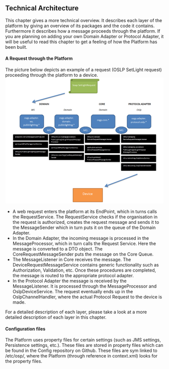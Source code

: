 ## Technical Architecture

This chapter gives a more technical overview. It describes each layer of the platform by giving an overview of its packages and the code it contains. Furthermore it describes how a message proceeds through the platform. If you are planning on adding your own Domain Adapter or Protocol Adapter, it will be useful to read this chapter to get a feeling of how the Platform has been built.

#### A Request through the Platform

The picture below depicts an example of a request (OSLP SetLight request) proceeding through the platform to a device.
![alt text](./pictures/OsgpSetLightFlow.PNG)

- A web request enters the platform at its EndPoint, which in turns calls the RequestService. The RequestService checks if the organisation in the request is authorized, creates the request message and sends it to the MessageSender which in turn puts it on the queue of the Domain Adapter.
- In the Domain Adapter, the incoming message is processed in the MessageProcessor, which in turn calls the Request Service. Here the message is converted to a DTO object. The CoreRequestMessageSender puts the message on the Core Queue.
- The MessageListener in Core receives the message. The DeviceRequestMessageService contains generic functionality such as Authorization, Validation, etc. Once these procedures are completed, the message is routed to the appropriate protocol adapter.
- In the Protocol Adapter the message is received by the MessageListener. It is processed through the MessageProcessor and OslpDeviceService. The request eventually ends up in the OslpChannelHandler, where the actual Protocol Request to the device is made.

For a detailed description of each layer, please take a look at a more detailed description of each layer in this chapter.

#### Configuration files
The Platform uses property files for certain settings (such as JMS settings, Persistence settings, etc.). These files are stored in property files which can be found in the Config repository on Github. These files are sym linked to /etc/osp/, where the Platform (through reference in context.xml) looks for the property files.
